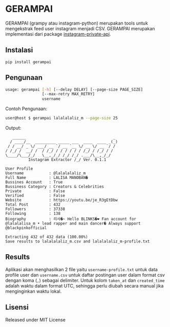 # GERAMPAI
GERAMPAI (grampy atau instagram-python) merupakan tools untuk mengekstrak feed user instagram menjadi CSV. GERAMPAI merupakan implementasi dari package [instagram-private-api](https://github.com/ping/instagram_private_api).

## Instalasi
`pip install gerampai`

## Pengunaan
```bash
usage: gerampai [-h] [--delay DELAY] [--page-size PAGE_SIZE]
                [--max-retry MAX_RETRY]
                username
```

Contoh Pengunaan:

```bash
user@host $ gerampai lalalalaliz_m --page-size 25
```

Output:

```
   ______                                      _
  / ____/__  _________ _____ ___  ____  ____ _(_)
 / / __/ _ \/ ___/ __ `/ __ `__ \/ __ \/ __ `/ /
/ /_/ /  __/ /  / /_/ / / / / / / /_/ / /_/ / /
\____/\___/_/   \__,_/_/ /_/ /_/ .___/\__,_/_/
          Instagram Extractor /_/ Ver. 0.1.1

User Profile
Username           : @lalalalaliz_m
Full Name          : LALISA MANOBAN�
Bussines Account   : True
Bussiness Category : Creators & Celebrities
Private            : False
Verified           : False
Website            : https://youtu.be/je_R3gEtDbw
Total Post         : 432
Followers          : 37338
Following          : 138
Biography          : 리사�~ Hello BLINKS�❤ Fan account for @lalalalisa_m • lead rapper and main dancer� Always support @blackpinkofficial

Extracting 432 of 432 data (100.00%)
Save results to lalalalaliz_m.csv and lalalalaliz_m-profile.txt
```

## Results
Aplikasi akan menghasilkan 2 file yaitu `username-profile.txt` untuk data profile user dan `username.csv` untuk daftar postingan user dalam format csv dengan koma (`,`) sebagai delimiter. 
Untuk kolom `taken_at` dan `created_time` adalah waktu dalam format UTC, sehingga perlu diubah secara manual jika menginginkan waktu lokal.

## Lisensi
Released under MIT License
